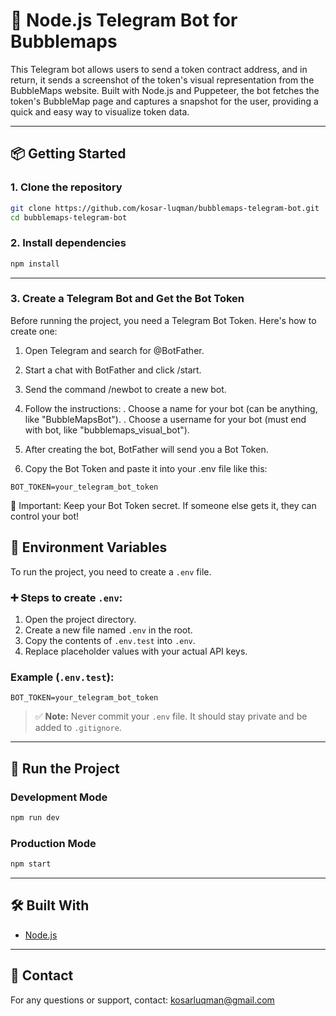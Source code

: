 # 🚀 Node.js Telegram Bot for Bubblemaps

This Telegram bot allows users to send a token contract address, and in return, it sends a screenshot of the token's visual representation from the BubbleMaps website. Built with Node.js and Puppeteer, the bot fetches the token's BubbleMap page and captures a snapshot for the user, providing a quick and easy way to visualize token data.

---

## 📦 Getting Started

### 1. Clone the repository

```bash
git clone https://github.com/kosar-luqman/bubblemaps-telegram-bot.git
cd bubblemaps-telegram-bot
```

### 2. Install dependencies

```bash
npm install
```

---

### 3. Create a Telegram Bot and Get the Bot Token

Before running the project, you need a Telegram Bot Token. Here's how to create one:

1. Open Telegram and search for @BotFather.
2. Start a chat with BotFather and click /start.
3. Send the command /newbot to create a new bot.
4. Follow the instructions:
   . Choose a name for your bot (can be anything, like "BubbleMapsBot").
   . Choose a username for your bot (must end with bot, like "bubblemaps_visual_bot").

5. After creating the bot, BotFather will send you a Bot Token.
6. Copy the Bot Token and paste it into your .env file like this:

```env
BOT_TOKEN=your_telegram_bot_token
```

📢 Important: Keep your Bot Token secret. If someone else gets it, they can control your bot!

## 🔐 Environment Variables

To run the project, you need to create a `.env` file.

### ➕ Steps to create `.env`:

1. Open the project directory.
2. Create a new file named `.env` in the root.
3. Copy the contents of `.env.test` into `.env`.
4. Replace placeholder values with your actual API keys.

### Example (`.env.test`):

```env
BOT_TOKEN=your_telegram_bot_token
```

> ✅ **Note:** Never commit your `.env` file. It should stay private and be added to `.gitignore`.

---

## 🚀 Run the Project

### Development Mode

```bash
npm run dev
```

### Production Mode

```bash
npm start
```

---

## 🛠 Built With

- [Node.js](https://nodejs.org/)

---

## 📢 Contact

For any questions or support, contact: [kosarluqman@gmail.com](mailto:kosarluqman@gmail.com)
